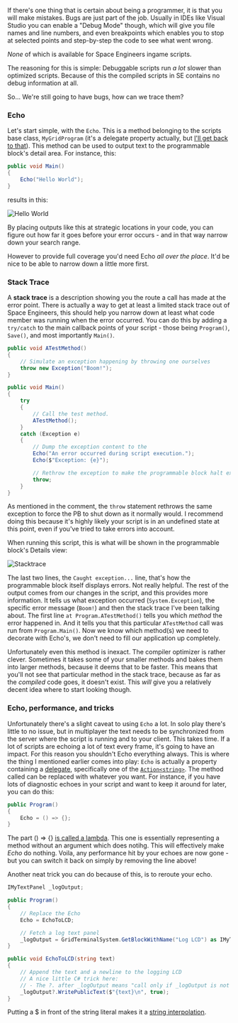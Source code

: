 If there's one thing that is certain about being a programmer, it is that you will make mistakes. Bugs are just part of the job. Usually in IDEs like Visual Studio you can enable a "Debug Mode" though, which will give you file names and line numbers, and even breakpoints which enables you to stop at selected points and step-by-step the code to see what went wrong.

_None_ of which is available for Space Engineers ingame scripts.

The reasoning for this is simple: Debuggable scripts run _a lot_ slower than optimized scripts. Because of this the compiled scripts in SE contains no debug information at all. 

So... We're still going to have bugs, how can we trace them?

### Echo
Let's start simple, with the `Echo`. This is a method belonging to the scripts base class, `MyGridProgram` (it's a delegate property actually, but [I'll get back to that](#echo-performance-and-tricks)). This method can be used to output text to the programmable block's detail area. For instance, this:

```csharp
public void Main() 
{
    Echo("Hello World");
}
```

results in this:

![Hello World](https://github.com/malware-dev/MDK-SE/blob/master/images/pb-echo.jpg)

By placing outputs like this at strategic locations in your code, you can figure out how far it goes before your error occurs - and in that way narrow down your search range.

However to provide full coverage you'd need Echo _all over the place_. It'd be nice to be able to narrow down a little more first.

### Stack Trace
A **stack trace** is a description showing you the route a call has made at the error point. There is actually a way to get at least a limited stack trace out of Space Engineers, this should help you narrow down at least what code member was running when the error occurred. You can do this by adding a `try/catch` to the main callback points of your script - those being `Program()`, `Save()`, and most importantly `Main()`.

```csharp
public void ATestMethod()
{
    // Simulate an exception happening by throwing one ourselves
    throw new Exception("Boom!");
}

public void Main() 
{
    try
    {
        // Call the test method.
        ATestMethod();
    }
    catch (Exception e)
    {
        // Dump the exception content to the 
        Echo("An error occurred during script execution.");
        Echo($"Exception: {e}");

        // Rethrow the exception to make the programmable block halt execution properly
        throw;
    }
}
```
As mentioned in the comment, the `throw` statement rethrows the same exception to force the PB to shut down as it normally would. I recommend doing this because it's highly likely your script is in an undefined state at this point, even if you've tried to take errors into account.

When running this script, this is what will be shown in the programmable block's Details view:

![Stacktrace](https://github.com/malware-dev/MDK-SE/blob/master/images/pb-stacktrace.jpg)

The last two lines, the `Caught exception...` line, that's how the programmable block itself displays errors. Not really helpful. The rest of the output comes from our changes in the script, and this provides more information. It tells us what exception occurred (`System.Exception`), the specific error message (`Boom!`) and then the stack trace I've been talking about. The first line `at Program.ATestMethod()` tells you which _method_ the error happened in. And it tells you that this particular `ATestMethod` call was run from `Program.Main()`. Now we know which method(s) we need to decorate with Echo's, we don't need to fill our application up completely.

Unfortunately even this method is inexact. The compiler optimizer is rather clever. Sometimes it takes some of your smaller methods and bakes them into larger methods, because it deems that to be faster. This means that you'll not see that particular method in the stack trace, because as far as the _compiled_ code goes, it doesn't exist. This _will_ give you a relatively decent idea where to start looking though.

### Echo, performance, and tricks
Unfortunately there's a slight caveat to using `Echo` a lot. In solo play there's little to no issue, but in multiplayer the text needs to be synchronized from the server where the script is running and to your client. This takes time. If a lot of scripts are echoing a lot of text every frame, it's going to have an impact. For this reason you shouldn't Echo everything always. This is where the thing I mentioned earlier comes into play: `Echo` is actually a property containing a [delegate](https://docs.microsoft.com/en-us/dotnet/csharp/programming-guide/delegates/), specifically one of the [`Action<string>`](https://msdn.microsoft.com/en-us/library/018hxwa8(v=vs.110).aspx). The method called can be replaced with whatever you want. For instance, if you have lots of diagnostic echoes in your script and want to keep it around for later, you can do this:

```csharp
public Program() 
{
    Echo = () => {};
}
```

The part () => {} [is called a lambda](https://docs.microsoft.com/en-us/dotnet/csharp/language-reference/operators/lambda-operator). This one is essentially representing a method without an argument which does notihg. This will effectively make _Echo_ do nothing. Voila, any performance hit by your echoes are now gone - but you can switch it back on simply by removing the line above!

Another neat trick you can do because of this, is to reroute your echo.

```csharp
IMyTextPanel _logOutput;

public Program()
{
    // Replace the Echo
    Echo = EchoToLCD;

    // Fetch a log text panel
    _logOutput = GridTerminalSystem.GetBlockWithName("Log LCD") as IMyTextBlock;
}

public void EchoToLCD(string text)
{
    // Append the text and a newline to the logging LCD
    // A nice little C# trick here:
    // - The ?. after _logOutput means "call only if _logOutput is not null".
    _logOutput?.WritePublicText($"{text}\n", true);
}
```
Putting a $ in front of the string literal makes it a [string interpolation](https://docs.microsoft.com/en-us/dotnet/csharp/language-reference/keywords/interpolated-strings).
